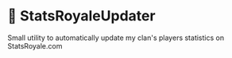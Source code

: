 # 🔁 StatsRoyaleUpdater

Small utility to automatically update my clan's players statistics on StatsRoyale.com

